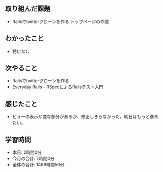 ## 取り組んだ課題
- Railsでtwitterクローンを作る トップページの作成
## わかったこと
- 特になし
## 次やること
- Railsでtwitterクローンを作る
- Everyday Rails - RSpecによるRailsテスト入門
## 感じたこと
- ビューの表示が変な部分があるが、修正しきらなかった。明日はもっと進めたい。
## 学習時間
- 本日: 2時間0分
- 今月の合計: 7時間0分
- 全体の合計: 1489時間50分
